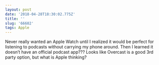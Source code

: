 ```yaml
---
layout: post
date: '2018-04-28T18:30:02.775Z'
title: ''
slug: '66602'
tags: Apple
---
```

Never really wanted an Apple Watch until I realized it would be perfect for listening to podcasts without carrying my phone around. Then I learned it doesn’t have an official podcast app??? Looks like Overcast is a good 3rd party option, but what is Apple thinking?
